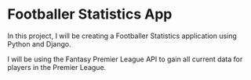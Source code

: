 # Footballer Statistics App
In this project, I will be creating a Footballer Statistics application using Python and Django.

I will be using the Fantasy Premier League API to gain all current data for players in the Premier League.
